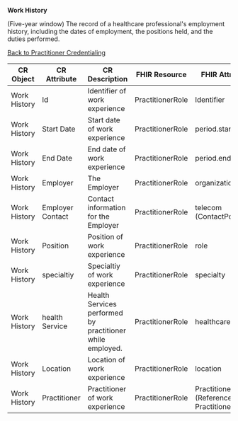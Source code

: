 **Work History**

(Five-year window) The record of a healthcare professional's employment history, including the dates of employment, the positions held, and the duties performed.

[Back to Practitioner Credentialing](https://github.com/alpivonka/PractitionerCredentialing/blob/main/README.md)


| **CR Object** | **CR Attribute** | **CR Description**                                        | **FHIR Resource** | **FHIR Attribute**                         |
|---------------|------------------|-----------------------------------------------------------|-------------------|--------------------------------------------|
| Work History  | Id               | Identifier of work experience                             | PractitionerRole  | Identifier                                 |
| Work History  | Start Date       | Start date of work experience                             | PractitionerRole  | period.start                               |
| Work History  | End Date         | End date of work experience                               | PractitionerRole  | period.end                                 |
| Work History  | Employer         | The Employer                                              | PractitionerRole  | organization                               |
| Work History  | Employer Contact | Contact information for the Employer                      | PractitionerRole  | telecom (ContactPoint)                     |
| Work History  | Position         | Position of work experience                               | PractitionerRole  | role                                       |
| Work History  | specialtiy       | Specialtiy of work experience                             | PractitionerRole  | specialty                                  |
| Work History  | health Service   | Health Services performed by practitioner while employed. | PractitionerRole  | healthcareService                          |
| Work History  | Location         | Location of work experience                               | PractitionerRole  | location                                   |
| Work History  | Practitioner     | Practitioner of work experience                           | PractitionerRole  | Practitioner (Reference to a Practitioner) |
